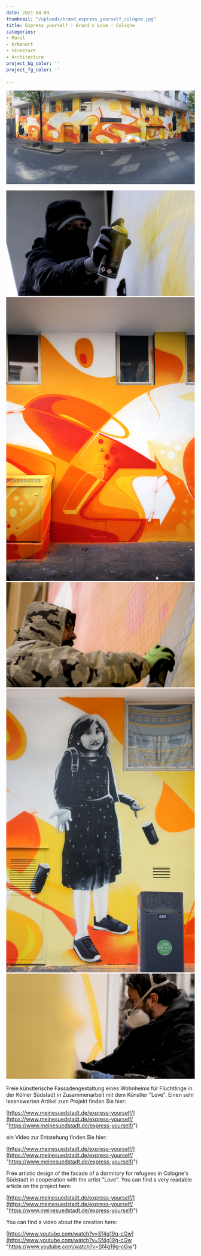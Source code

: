 ```yaml
---
date: 2021-04-09
thumbnail: "/uploads/brand_express_yourself_cologne.jpg"
title: Express yourself - Brand x Love - Cologne
categories:
- Mural
- Urbanart
- Streetart
- Architecture
project_bg_color: ''
project_fg_color: ''

---
```

![](/uploads/brand_express_yourself_panorama_cologne.jpg)

![](/uploads/f093decd-8c3d-4832-a84f-71a65d599948.jpeg)![](/uploads/brand_love_detail_urban_corporate_art_cologne.jpg)![](/uploads/2a325568-e5dd-4458-929b-0e5261ea3ff4.jpeg)![](/uploads/brand_love_girl_urban_corporate_art_cologne.jpg)![](/uploads/5200bca0-3664-4e66-90dd-363661c90027.jpeg)

Freie künstlerische Fassadengestaltung eines Wohnheims für Flüchtlinge in der Kölner Südstadt in Zusammenarbeit mit dem Künstler "Love". Einen sehr lesenswerten Artikel zum Projekt finden Sie hier:

[https://www.meinesuedstadt.de/express-yourself/](https://www.meinesuedstadt.de/express-yourself/ "https://www.meinesuedstadt.de/express-yourself/")

ein Video zur Entstehung finden Sie hier:

[https://www.meinesuedstadt.de/express-yourself/](https://www.meinesuedstadt.de/express-yourself/ "https://www.meinesuedstadt.de/express-yourself/")

Free artistic design of the facade of a dormitory for refugees in Cologne's Südstadt in cooperation with the artist "Love". You can find a very readable article on the project here:

[https://www.meinesuedstadt.de/express-yourself/](https://www.meinesuedstadt.de/express-yourself/ "https://www.meinesuedstadt.de/express-yourself/")

You can find a video about the creation here:

[https://www.youtube.com/watch?v=Sf4g19g-cGw](https://www.youtube.com/watch?v=Sf4g19g-cGw "https://www.youtube.com/watch?v=Sf4g19g-cGw")